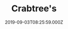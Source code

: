 ---
date: 2019-09-03T08:25:59.000Z
title: Crabtree's
latitude: 52.04401461201731
longitude: 0.9537815817276081
category: checkin
---